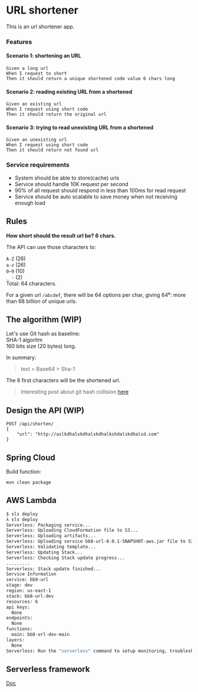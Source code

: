 # URL shortener

This is an url shortener app.

### Features

#### Scenario 1: shortening an URL

```gherkin
Given a long url
When I request to short
Then it should return a unique shortened code value 6 chars long
```

#### Scenario 2: reading existing URL from a shortened

```gherkin
Given an existing url
When I request using short code
Then it should return the original url
```

#### Scenario 3: trying to read unexisting URL from a shortened

```gherkin
Given an unexisting url
When I request using short code
Then it should return not found url
```

### Service requirements

- System should be able to store(cache) urls
- Service should handle 10K request per second
- 90% of all request should respond in less than 100ms for read request
- Service should be auto scalable to save money when not receiving enough load

## Rules

**How short should the result url be? 6 chars.**

The API can use those characters to:

`A-Z` (26)  
`a-z` (26)  
`0–9` (10)  
`_ -` (2)  
Total: 64 characters.  

For a given url `/abcdef`, there will be 64 options per char, giving 64⁶: more than 68 billion of unique urls.

## The algorithm (WIP)

Let's use Git hash as baseline:  
SHA-1 algoritm  
160 bits size (20 bytes) long.

In summary:  
> text > Base64 > Sha-1  

The 6 first characters will be the shortened url.

> Interesting post about git hash collision [here][1]

## Design the API (WIP)

```
POST /api/shorten/
{
    "url": "http://aslkdhalskdhalskdhalkshdalskdhalsd.com"
}
```

## Spring Cloud

Build function:

```
mvn clean package
```

## AWS Lambda

```sh
$ sls deploy
λ sls deploy
Serverless: Packaging service...
Serverless: Uploading CloudFormation file to S3...
Serverless: Uploading artifacts...
Serverless: Uploading service bb8-url-0.0.1-SNAPSHOT-aws.jar file to S3 (17.79 MB)...
Serverless: Validating template...
Serverless: Updating Stack...
Serverless: Checking Stack update progress...
.........
Serverless: Stack update finished...
Service Information
service: bb8-url
stage: dev
region: us-east-1
stack: bb8-url-dev
resources: 6
api keys:
  None
endpoints:
  None
functions:
  main: bb8-url-dev-main
layers:
  None
Serverless: Run the "serverless" command to setup monitoring, troubleshooting and testing.
```

## Serverless framework

[Doc][4]


[1]: https://diego.assencio.com/?index=eacd6eedf46c9dd596a5f12221ad15b8
[2]: https://www.baeldung.com/spring-cloud-function
[3]: https://medium.com/faun/spring-cloud-function-deploy-first-serverless-function-using-spring-1bbdc0a4620d
[4]: https://serverless.com/framework/docs/providers/aws/guide/serverless.yml/